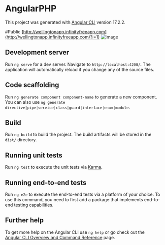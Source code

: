 # AngularPHP

This project was generated with [Angular CLI](https://github.com/angular/angular-cli) version 17.2.2.

#Public
[http://wellingtonapp.infinityfreeapp.com](http://wellingtonapp.infinityfreeapp.com/?i=1)
![image](https://github.com/user-attachments/assets/07c10ba9-b4a4-4f46-9ea6-4c433907ff43)


## Development server

Run `ng serve` for a dev server. Navigate to `http://localhost:4200/`. The application will automatically reload if you change any of the source files.

## Code scaffolding

Run `ng generate component component-name` to generate a new component. You can also use `ng generate directive|pipe|service|class|guard|interface|enum|module`.

## Build

Run `ng build` to build the project. The build artifacts will be stored in the `dist/` directory.

## Running unit tests

Run `ng test` to execute the unit tests via [Karma](https://karma-runner.github.io).

## Running end-to-end tests

Run `ng e2e` to execute the end-to-end tests via a platform of your choice. To use this command, you need to first add a package that implements end-to-end testing capabilities.

## Further help

To get more help on the Angular CLI use `ng help` or go check out the [Angular CLI Overview and Command Reference](https://angular.io/cli) page.
